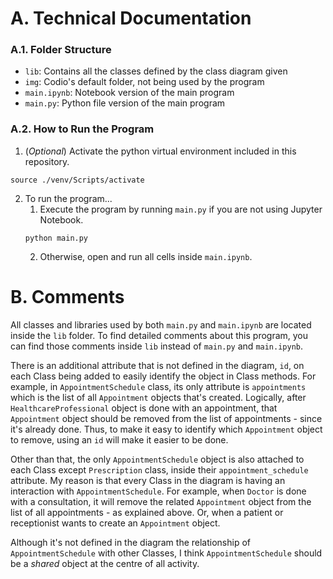 # A. Technical Documentation
### A.1. Folder Structure
- `lib`: Contains all the classes defined by the class diagram given
- `img`: Codio's default folder, not being used by the program
- `main.ipynb`: Notebook version of the main program
- `main.py`: Python file version of the main program

### A.2. How to Run the Program
1. (_Optional_) Activate the python virtual environment included in this repository.
```commandline
source ./venv/Scripts/activate
```
2. To run the program...
   1. Execute the program by running `main.py` if you are not using Jupyter Notebook.
    ```commandline
    python main.py
    ```
   2. Otherwise, open and run all cells inside `main.ipynb`.

# B. Comments
All classes and libraries used by both `main.py` and `main.ipynb` are located inside the `lib` folder. To find detailed comments about this program, you can find those comments inside `lib` instead of `main.py` and `main.ipynb`.

There is an additional attribute that is not defined in the diagram, `id`, on each Class being added to easily identify the object in Class methods. For example, in `AppointmentSchedule` class, its only attribute is `appointments` which is the list of all `Appointment` objects that's created. Logically, after `HealthcareProfessional` object is done with an appointment, that `Appointment` object should be removed from the list of appointments - since it's already done. Thus, to make it easy to identify which `Appointment` object to remove, using an `id` will make it easier to be done.

Other than that, the only `AppointmentSchedule` object is also attached to each Class except `Prescription` class, inside their `appointment_schedule` attribute. My reason is that every Class in the diagram is having an interaction with `AppointmentSchedule`. For example, when `Doctor` is done with a consultation, it will remove the related `Appointment` object from the list of all appointments - as explained above. Or, when a patient or receptionist wants to create an `Appointment` object.

Although it's not defined in the diagram the relationship of `AppointmentSchedule` with other Classes, I think `AppointmentSchedule` should be a _shared_ object at the centre of all activity.